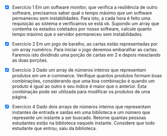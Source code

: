 - [x] Exercício 1 Em um software monitor, que verifica a resiliência de outro software, precisamos saber qual o tempo máximo que um software permaneceu sem instabilidades. Para isto, a cada hora é feito uma requisição ao sistema e verificamos se está ok. Supondo um array que contenha os estados coletados por nosso software, calcule quanto tempo máximo que o servidor permaneceu sem instabilidades.

- [x] Exercício 2 Em um jogo de baralho, as cartas estão representadas por um array numérico. Para iniciar o jogo devemos embaralhar as cartas. Faremos isto dividindo uma porção de cartas em 2 e depois mesclando as duas porções.

- [x] Exercício 3 Dado um array de números inteiros que representam produtos em um e-commerce. Verifique quantos produtos formam boas combinações, considerando que uma boa combinação é quando um produto é igual ao outro e seu índice é maior que o anterior. Esta combinação pode ser utilizada para modificar os produtos de uma página.

- [x] Exercício 4 Dado dois arrays de números inteiros que representam instantes de entrada e saídas em uma biblioteca e um número que represente um instante a ser buscado. Retorne quantas pessoas estudantes estão na biblioteca naquele instante. Considere que todo estudante que entrou, saiu da biblioteca.
